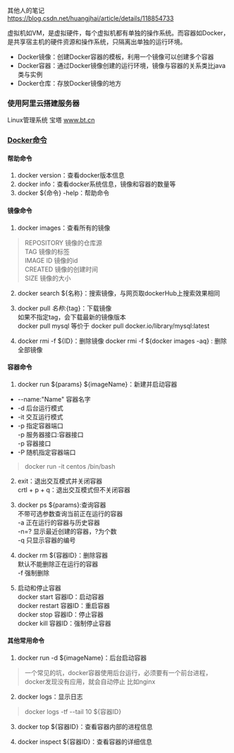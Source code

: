其他人的笔记  
https://blog.csdn.net/huangjhai/article/details/118854733

虚拟机如VM，是虚拟硬件，每个虚拟机都有单独的操作系统。而容器如Docker，是共享宿主机的硬件资源和操作系统，只隔离出单独的运行环境。

* Docker镜像：创建Docker容器的模板，利用一个镜像可以创建多个容器
* Docker容器：通过Docker镜像创建的运行环境，镜像与容器的关系类比java类与实例
* Docker仓库：存放Docker镜像的地方

### 使用阿里云搭建服务器
Linux管理系统 宝塔 www.bt.cn


### [Docker命令](https://docs.docker.com/reference/)
#### 帮助命令
1. docker version：查看docker版本信息
2. docker info：查看docker系统信息，镜像和容器的数量等
3. docker ${命令} -help：帮助命令

#### 镜像命令
1. docker images：查看所有的镜像  
  > REPOSITORY  镜像的仓库源  
  TAG  镜像的标签  
  IMAGE ID 镜像的id  
  CREATED 镜像的创建时间  
  SIZE 镜像的大小  

2. docker search ${名称}：搜索镜像，与网页取dockerHub上搜索效果相同
3. docker pull ${名称}:${tag}：下载镜像  
如果不指定tag，会下载最新的镜像版本  
docker pull mysql 等价于 docker pull docker.io/library/mysql:latest

4. docker rmi -f ${ID}：删除镜像
docker rmi -f ${docker images -aq} : 删除全部镜像

#### 容器命令
1. docker run ${params} ${imageName}：新建并启动容器  
* --name:"Name" 容器名字    
* -d  后台运行模式  
* -it 交互运行模式  
* -p  指定容器端口    
-p 服务器接口:容器接口  
-p 容器接口  
* -P  随机指定容器端口  
> docker run -it centos /bin/bash

2. exit：退出交互模式并关闭容器  
crtl + p + q：退出交互模式但不关闭容器  

3. docker ps ${params}:查询容器  
不带可选参数查询当前正在运行的容器  
-a  正在运行的容器与历史容器  
-n=?  显示最近创建的容器，?为个数  
-q  只显示容器的编号

4. docker rm ${容器ID}：删除容器  
默认不能删除正在运行的容器  
-f 强制删除  

5. 启动和停止容器  
docker start 容器ID：启动容器  
docker restart 容器ID：重启容器  
docker stop 容器ID：停止容器  
docker kill 容器ID：强制停止容器  

#### 其他常用命令
1. docker run -d ${imageName}：后台启动容器  
> 一个常见的坑，docker容器使用后台运行，必须要有一个前台进程，docker发现没有应用，就会自动停止
> 比如nginx

2. docker logs：显示日志
> docker logs -tf --tail 10 ${容器ID}

3. docker top ${容器ID}：查看容器内部的进程信息

4. docker inspect ${容器ID}：查看容器的详细信息


